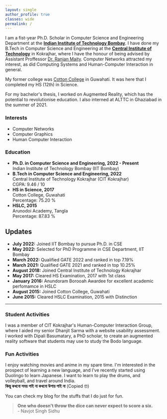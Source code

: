```yaml
---
layout: single
author_profile: true
classes: wide
permalink: /
---
```


I am a fist-year Ph.D. Scholar in Computer Science and Engineering Department at the [**Indian Institute of Technology Bombay**](https://cse.iitb.ac.in/). I have done my B.Tech in Computer Science and Engineering at the [**Central Institute of Technology**](https://cit.ac.in/) in Kokrajhar, where I have the honour of being advised by Assistant Proffessor [Dr. Ranjan Maity](https://cit.ac.in/departments/profile/cse/dr-ranjan-maity). Computer Networks attracted my interest, as did Computing Systems and Human-Computer Interaction in general. 

My former college was [Cotton College](https://cottonuniversity.ac.in/) in Guwahati. It was here that I completed my HS (12th) in Science.

For my bachelor's thesis, I worked on Augmented Reality, which has the potential to revolutionise education. I also interned at ALTTC in Ghaziabad in the summer of 2021.

### Interests

- Computer Networks
- Computer Graphics
- Human Computer Interaction

### Education

- **Ph.D. in Computer Science and Engineering, 2022 - Present**<br>Indian Institute of Technology Bombay (IIT Bombay)
- **B.Tech in Computer Science and Engineering, 2022**<br>Central Institute of Technology Kokrajhar (CIT Kokrajhar)<br>CGPA: 9.46 / 10
- **HS in Science, 2017**<br>Cotton College, Guwahati<br>Percentage: 75.20 %
- **HSLC, 2015**<br>Arunodoi Academy, Tangla<br>Percentage: 87.83 %

## Updates

- **July 2022:** Joined IIT Bombay to pursue Ph.D. in CSE
- **May 2022:** Selected for PhD Programme in CSE Department, IIT Bombay
- **March 2022:** Qualified GATE 2022 and ranked in top 7.19%
- **March 2021:** Qualified GATE 2021 and ranked in top 10.25%
- **August 2018:** Joined Central Institute of Technology Kokrajhar 
- **May 2017:** Cleared HS Examination, 2017 with 1st class
- **January 2016:** Anundoram Borooah Awardee for excellent academic perfomamce in HSLC
- **August 2015:** Joined Cotton College, Guwahati
- **June 2015:** Cleared HSLC Examination, 2015 with Distinction

---

### Student Activities

I was a member of CIT Kokrajhar's Human-Computer Interaction Group, where I aided my senior Dhanjit Sarma with a website usability assessment. I worked with Dipali Basumatary, a PhD scholar, to create an augmented reality software that students may use to study the Bodo language.

### Fun Activities

I enjoy watching movies and anime in my spare time. I'm interested in the prospect of learning a new language, and I've recently started using Duolingo to learn Japanese. I want to learn to play the drums, and volleyball, and travel around India. <br>**কিন্তু কখনো সময় পাই না কখনো উপায় পাই না** (Copied 🤓)

You can check my blog for the stuffs that I do just for fun.

> **One who doesn't throw the dice can never expect to score a six.** <br>- Navjot Singh Sidhu
